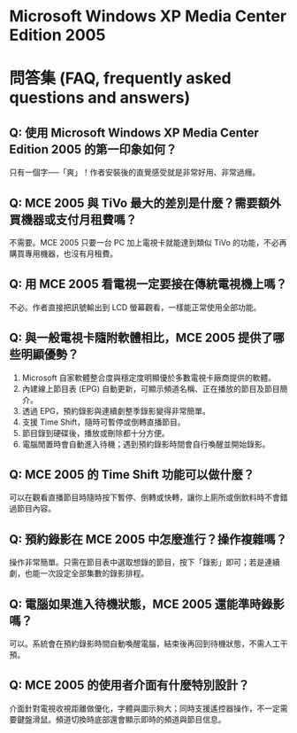 # Microsoft Windows XP Media Center Edition 2005

# 問答集 (FAQ, frequently asked questions and answers)

## Q: 使用 Microsoft Windows XP Media Center Edition 2005 的第一印象如何？
只有一個字──「爽」！作者安裝後的直覺感受就是非常好用、非常過癮。

## Q: MCE 2005 與 TiVo 最大的差別是什麼？需要額外買機器或支付月租費嗎？
不需要。MCE 2005 只要一台 PC 加上電視卡就能達到類似 TiVo 的功能，不必再購買專用機器，也沒有月租費。

## Q: 用 MCE 2005 看電視一定要接在傳統電視機上嗎？
不必。作者直接把訊號輸出到 LCD 螢幕觀看，一樣能正常使用全部功能。

## Q: 與一般電視卡隨附軟體相比，MCE 2005 提供了哪些明顯優勢？
1. Microsoft 自家軟體整合度與穩定度明顯優於多數電視卡廠商提供的軟體。  
2. 內建線上節目表 (EPG) 自動更新，可顯示頻道名稱、正在播放的節目及節目簡介。  
3. 透過 EPG，預約錄影與連續劇整季錄影變得非常簡單。  
4. 支援 Time Shift，隨時可暫停或倒轉直播節目。  
5. 節目錄到硬碟後，播放或刪除都十分方便。  
6. 電腦閒置時會自動進入待機；遇到預約錄影時間會自行喚醒並開始錄影。

## Q: MCE 2005 的 Time Shift 功能可以做什麼？
可以在觀看直播節目時隨時按下暫停、倒轉或快轉，讓你上廁所或倒飲料時不會錯過節目內容。

## Q: 預約錄影在 MCE 2005 中怎麼進行？操作複雜嗎？
操作非常簡單。只需在節目表中選取想錄的節目，按下「錄影」即可；若是連續劇，也能一次設定全部集數的錄影排程。

## Q: 電腦如果進入待機狀態，MCE 2005 還能準時錄影嗎？
可以。系統會在預約錄影時間自動喚醒電腦，結束後再回到待機狀態，不需人工干預。

## Q: MCE 2005 的使用者介面有什麼特別設計？
介面針對電視收視距離做優化，字體與圖示夠大；同時支援遙控器操作，不一定需要鍵盤滑鼠。頻道切換時底部還會顯示即時的頻道與節目信息。